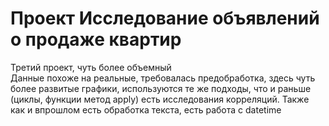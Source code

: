 # Проект Исследование объявлений о продаже квартир  
Третий проект, чуть более объемный  
Данные похоже на реальные, требовалась предобработка, здесь чуть более развитые графики, используются те же подходы, что и раньше (циклы, функции метод apply) есть исследования корреляций. Также как и впрошлом есть обработка текста, есть работа с datetime
